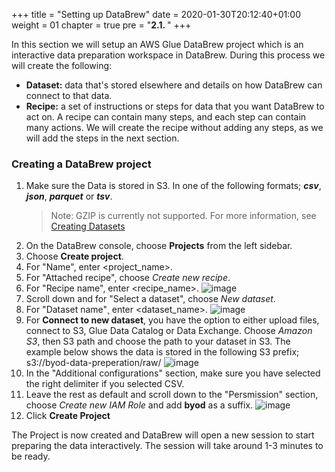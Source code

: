 +++
title = "Setting up DataBrew"
date = 2020-01-30T20:12:40+01:00
weight = 01
chapter = true
pre = "<b>2.1. </b>"
+++

In this section we will setup an AWS Glue DataBrew project which is an interactive data preparation workspace in DataBrew. During this process we will create the following:

- **Dataset:** data that's stored elsewhere and details on how DataBrew can connect to that data.
- **Recipe:** a set of instructions or steps for data that you want DataBrew to act on. A recipe can contain many steps, and each step can contain many actions. We will create the recipe without adding any steps, as we will add the steps in the next section.

### Creating a DataBrew project

  

1. Make sure the Data is stored in S3. In one of the following formats; ***csv***, ***json***, ***parquet*** or ***tsv***.
   > Note: GZIP is currently not supported. For more information, see [Creating Datasets](https://docs.aws.amazon.com/databrew/latest/dg/datasets.html)
2. On the DataBrew console, choose **Projects** from the left sidebar.
3. Choose **Create project**.
4. For "Name", enter <project_name>.
5. For "Attached recipe", choose _Create new recipe_. 
6. For "Recipe name", enter <recipe_name>.
   ![image](/databrew_img/databrew_project1.png)
7. Scroll down and for "Select a dataset", choose _New dataset_.
8. For "Dataset name"¸ enter <dataset_name>.
   ![image](/databrew_img/databrew_project2.png)
9.  For **Connect to new dataset**, you have the option to either upload files, connect to S3, Glue Data Catalog or Data Exchange. Choose _Amazon S3_, then S3 path and choose the path to your dataset in S3. The example below shows the data is stored in the following S3 prefix; s3://byod-data-preperation/raw/
   ![image](/databrew_img/databrew_project3.png)
10. In the "Additional configurations" section, make sure you have selected the right delimiter if you selected CSV.
11. Leave the rest as default and scroll down to the "Persmission" section, choose _Create new IAM Role_ and add **byod** as a suffix.
    ![image](/databrew_img/databrew_project4.png)
12. Click **Create Project**

The Project is now created and DataBrew will open a new session to start preparing the data interactively. The session will take around 1-3 minutes to be ready.
